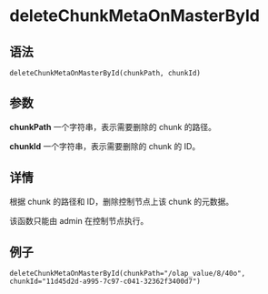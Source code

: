 # deleteChunkMetaOnMasterById

## 语法

`deleteChunkMetaOnMasterById(chunkPath, chunkId)`

## 参数

**chunkPath** 一个字符串，表示需要删除的 chunk 的路径。

**chunkId** 一个字符串，表示需要删除的 chunk 的 ID。

## 详情

根据 chunk 的路径和 ID，删除控制节点上该 chunk 的元数据。

该函数只能由 admin 在控制节点执行。

## 例子

```
deleteChunkMetaOnMasterById(chunkPath="/olap_value/8/40o", chunkId="11d45d2d-a995-7c97-c041-32362f3400d7")
```


